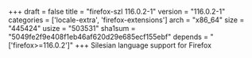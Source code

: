 +++
draft = false
title = "firefox-szl 116.0.2-1"
version = "116.0.2-1"
categories = ['locale-extra', 'firefox-extensions']
arch = "x86_64"
size = "445424"
usize = "503531"
sha1sum = "5049fe2f9e408f1eb46af620d29e685ecf155ebf"
depends = "['firefox>=116.0.2']"
+++
Silesian language support for Firefox